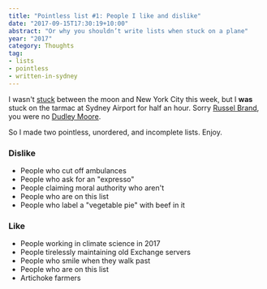 ```yaml
---
title: "Pointless list #1: People I like and dislike"
date: "2017-09-15T17:30:19+10:00"
abstract: "Or why you shouldn’t write lists when stuck on a plane"
year: "2017"
category: Thoughts
tag:
- lists
- pointless
- written-in-sydney
---
```

I wasn't [stuck] between the moon and New York City this week, but I **was** stuck on the tarmac at Sydney Airport for half an hour. Sorry [Russel Brand], you were no [Dudley Moore].

So I made two pointless, unordered, and incomplete lists. Enjoy.


### Dislike

* People who cut off ambulances
* People who ask for an "expresso"
* People claiming moral authority who aren't
* People who are on this list
* People who label a "vegetable pie" with beef in it


### Like

* People working in climate science in 2017
* People tirelessly maintaining old Exchange servers
* People who smile when they walk past
* People who are on this list
* Artichoke farmers


[stuck]: https://youtube.com/watch?v=fcwLrEATXH4 "YouTube: Arthur's theme"
[Russel Brand]: https://en.wikipedia.org/wiki/Arthur_(2011_film)
[Dudley Moore]: https://en.wikipedia.org/wiki/Arthur_(1981_film)
